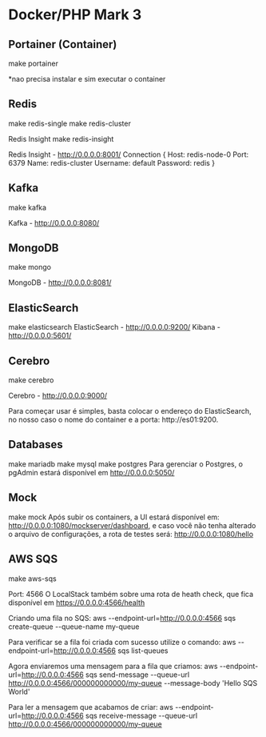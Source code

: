 # Docker/PHP Mark 3

## Portainer (Container)
make portainer

*nao precisa instalar e sim executar o container

## Redis 
make redis-single
make redis-cluster

Redis Insight
make redis-insight 

Redis Insight - http://0.0.0.0:8001/
Connection {
    Host: redis-node-0
    Port: 6379
    Name: redis-cluster
    Username: default
    Password: redis
}

## Kafka
make kafka

Kafka - http://0.0.0.0:8080/

## MongoDB
make mongo

MongoDB - http://0.0.0.0:8081/

## ElasticSearch
make elasticsearch
ElasticSearch - http://0.0.0.0:9200/
Kibana - http://0.0.0.0:5601/

## Cerebro
make cerebro

Cerebro - http://0.0.0.0:9000/

Para começar usar é simples, basta colocar o endereço do ElasticSearch, no nosso caso o nome do container e a porta: http://es01:9200.

## Databases
make mariadb
make mysql
make postgres
Para gerenciar o Postgres, o pgAdmin estará disponível em http://0.0.0.0:5050/

## Mock
make mock
Após subir os containers, a UI estará disponível em: http://0.0.0.0:1080/mockserver/dashboard, e caso você não tenha alterado o arquivo de configurações, a rota de testes será: http://0.0.0.0:1080/hello

## AWS SQS
make aws-sqs

Port: 4566
O LocalStack também sobre uma rota de heath check, que fica disponível em https://0.0.0.0:4566/health

Criando uma fila no SQS:
aws --endpoint-url=http://0.0.0.0:4566 sqs create-queue --queue-name my-queue

Para verificar se a fila foi criada com sucesso utilize o comando:
aws --endpoint-url=http://0.0.0.0:4566 sqs list-queues

Agora enviaremos uma mensagem para a fila que criamos:
aws --endpoint-url=http://0.0.0.0:4566 sqs send-message --queue-url http://0.0.0.0:4566/000000000000/my-queue --message-body 'Hello SQS World'

Para ler a mensagem que acabamos de criar:
aws --endpoint-url=http://0.0.0.0:4566 sqs receive-message --queue-url http://0.0.0.0:4566/000000000000/my-queue
